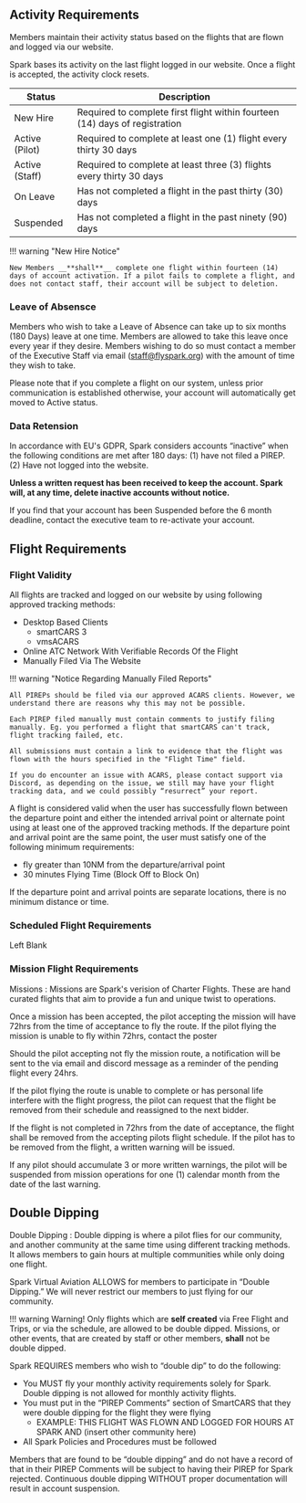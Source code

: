 ## Activity Requirements
Members maintain their activity status based on the flights that are flown and logged via our website.

Spark bases its activity on the last flight logged in our website. Once a flight is accepted, the activity clock resets.

<center>

| Status	        | Description |
| ----------------- | ----------- |
| New Hire	        | Required to complete first flight within fourteen (14) days of registration |
| Active (Pilot)	| Required to complete at least one (1) flight every thirty 30 days |
| Active (Staff)	| Required to complete at least three (3) flights every thirty 30 days |
| On Leave	        | Has not completed a flight in the past thirty (30) days |
| Suspended	        | Has not completed a flight in the past ninety (90) days |

</center>

!!! warning "New Hire Notice"

    New Members __**shall**__ complete one flight within fourteen (14) days of account activation. If a pilot fails to complete a flight, and does not contact staff, their account will be subject to deletion.


### Leave of Absensce
Members who wish to take a Leave of Absence can take up to six months (180 Days) leave at one time. Members are allowed to take this leave once every year if they desire. Members wishing to do so must contact a member of the Executive Staff via email (staff@flyspark.org) with the amount of time they wish to take. 

Please note that if you complete a flight on our system, unless prior communication is established otherwise, your account will automatically get moved to Active status.

### Data Retension
In accordance with EU's GDPR, Spark considers accounts “inactive” when the following conditions are met after 180 days: (1) have not filed a PIREP. (2) Have not logged into the website.

**Unless a written request has been received to keep the account. Spark will, at any time, delete inactive accounts without notice.**

If you find that your account has been Suspended before the 6 month deadline, contact the executive team to re-activate your account.

## Flight Requirements

### Flight Validity

All flights are tracked and logged on our website by using following approved tracking methods:

- Desktop Based Clients
    - smartCARS 3
    - vmsACARS
- Online ATC Network With Verifiable Records Of the Flight
- Manually Filed Via The Website

!!! warning "Notice Regarding Manually Filed Reports"

    All PIREPs should be filed via our approved ACARS clients. However, we understand there are reasons why this may not be possible.
    
    Each PIREP filed manually must contain comments to justify filing manually. Eg. you performed a flight that smartCARS can't track, flight tracking failed, etc.
    
    All submissions must contain a link to evidence that the flight was flown with the hours specified in the "Flight Time" field.
    
    If you do encounter an issue with ACARS, please contact support via Discord, as depending on the issue, we still may have your flight tracking data, and we could possibly “resurrect” your report.


A flight is considered valid when the user has successfully flown between the departure point and either the intended arrival point or alternate point using at least one of the approved tracking methods. If the departure point and arrival point are the same point, the user must satisfy one of the following minimum requirements:

- fly greater than 10NM from the departure/arrival point
- 30 minutes Flying Time (Block Off to Block On)

If the departure point and arrival points are separate locations, there is no minimum distance or time.

### Scheduled Flight Requirements

Left Blank

### Mission Flight Requirements

Missions
:   Missions are Spark's verision of Charter Flights. These are hand curated flights that aim to provide a fun and unique twist to operations.

Once a mission has been accepted, the pilot accepting the mission will have 72hrs from the time of acceptance to fly the route. If the pilot flying the mission is unable to fly within 72hrs, contact the poster

Should the pilot accepting not fly the mission route, a notification will be sent to the via email and discord message as a reminder of the pending flight every 24hrs.

If the pilot flying the route is unable to complete or has personal life interfere with the flight progress, the pilot can request that the flight be removed from their schedule and reassigned to the next bidder.

If the flight is not completed in 72hrs from the date of acceptance, the flight shall be removed from the accepting pilots flight schedule. If the pilot has to be removed from the flight, a written warning will be issued.

If any pilot should accumulate 3 or more written warnings, the pilot will be suspended from mission operations for one (1) calendar month from the date of the last warning.

## Double Dipping

Double Dipping 
:   Double dipping is where a pilot flies for our community, and another community at the same time using different tracking methods. It allows members to gain hours at multiple communities while only doing one flight.

Spark Virtual Aviation ALLOWS for members to participate in “Double Dipping.” We will never restrict our members to just flying for our community.

!!! warning Warning!
    Only flights which are __self created__ via Free Flight and Trips, or via the schedule, are allowed to be double dipped. Missions, or other events, that are created by staff or other members, **shall** not be double dipped.


Spark REQUIRES members who wish to “double dip” to do the following:

- You MUST fly your monthly activity requirements solely for Spark. Double dipping is not allowed for monthly activity flights.
- You must put in the “PIREP Comments” section of SmartCARS that they were double dipping for the flight they were flying
    - EXAMPLE: THIS FLIGHT WAS FLOWN AND LOGGED FOR HOURS AT SPARK AND (insert other community here)
- All Spark Policies and Procedures must be followed

Members that are found to be “double dipping” and do not have a record of that in their PIREP Comments will be subject to having their PIREP for Spark rejected. Continuous double dipping WITHOUT proper documentation will result in account suspension.